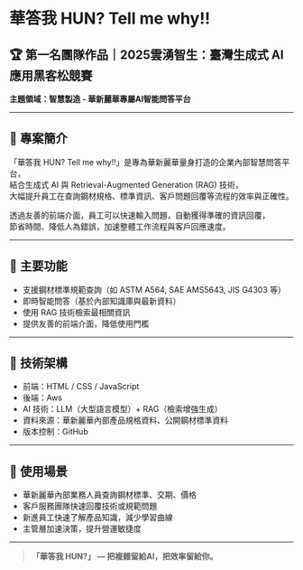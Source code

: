# 華答我 HUN? Tell me why!!

## 🏆 第一名團隊作品｜2025雲湧智生：臺灣生成式 AI 應用黑客松競賽
**主題領域：智慧製造 - 華新麗華專屬AI智能問答平台**

---

## 📌 專案簡介
「華答我 HUN? Tell me why!!」是專為華新麗華量身打造的企業內部智慧問答平台，  
結合生成式 AI 與 Retrieval-Augmented Generation (RAG) 技術，  
大幅提升員工在查詢鋼材規格、標準資訊、客戶問題回覆等流程的效率與正確性。  

透過友善的前端介面，員工可以快速輸入問題，自動獲得準確的資訊回覆，  
節省時間、降低人為錯誤，加速整體工作流程與客戶回應速度。

---

## 🎯 主要功能
- 支援鋼材標準規範查詢（如 ASTM A564, SAE AMS5643, JIS G4303 等）
- 即時智能問答（基於內部知識庫與最新資料）
- 使用 RAG 技術檢索最相關資訊
- 提供友善的前端介面，降低使用門檻

---

## 🚀 技術架構
- 前端：HTML / CSS / JavaScript
- 後端：Aws
- AI 技術：LLM（大型語言模型）+ RAG（檢索增強生成）
- 資料來源：華新麗華內部產品規格資料、公開鋼材標準資料
- 版本控制：GitHub

---

## 🧠 使用場景
- 華新麗華內部業務人員查詢鋼材標準、交期、價格
- 客戶服務團隊快速回覆技術或規範問題
- 新進員工快速了解產品知識，減少學習曲線
- 主管層加速決策，提升營運敏捷度

---



> **「華答我 HUN?」 — 把複雜留給AI，把效率留給你。**

